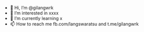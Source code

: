 - 👋 Hi, I’m @gilangwrk
- 👀 I’m interested in xxxx
- 🌱 I’m currently learning x
- 📫 How to reach me fb.com/langswaratsu and t.me/gilangwrk

<!---
gilangwrk/gilangwrk is a ✨ special ✨ repository because its `README.md` (this file) appears on your GitHub profile.
You can click the Preview link to take a look at your changes.
--->
